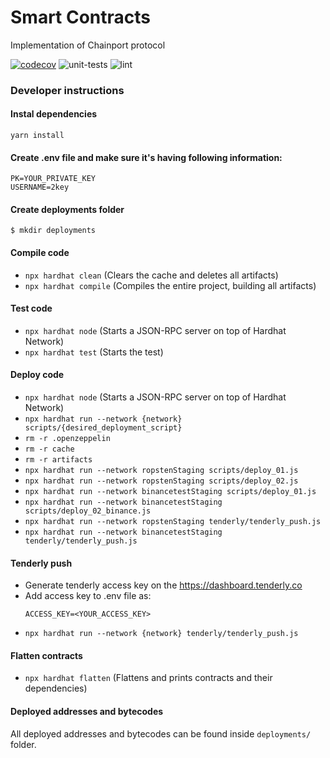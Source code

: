 # Smart Contracts

Implementation of Chainport protocol

[![codecov](https://codecov.io/gh/chainport/smart-contracts/branch/master/graph/badge.svg?token=EDOX8YQHGI)](https://codecov.io/gh/chainport/smart-contracts)
![unit-tests](https://github.com/chainport/smart-contracts/actions/workflows/unit-tests.yml/badge.svg)
![lint](https://github.com/chainport/smart-contracts/actions/workflows/lint.yml/badge.svg)
### Developer instructions

#### Instal dependencies
`yarn install`

#### Create .env file and make sure it's having following information:
```
PK=YOUR_PRIVATE_KEY 
USERNAME=2key
```

#### Create deployments folder
`$ mkdir deployments`

#### Compile code
- `npx hardhat clean` (Clears the cache and deletes all artifacts)
- `npx hardhat compile` (Compiles the entire project, building all artifacts)

#### Test code
- `npx hardhat node` (Starts a JSON-RPC server on top of Hardhat Network)
- `npx hardhat test` (Starts the test)

#### Deploy code
- `npx hardhat node` (Starts a JSON-RPC server on top of Hardhat Network)
- `npx hardhat run --network {network} scripts/{desired_deployment_script}`
- `rm -r .openzeppelin`
- `rm -r cache`
- `rm -r artifacts`
- `npx hardhat run --network ropstenStaging scripts/deploy_01.js`
- `npx hardhat run --network ropstenStaging scripts/deploy_02.js`
- `npx hardhat run --network binancetestStaging scripts/deploy_01.js`
- `npx hardhat run --network binancetestStaging scripts/deploy_02_binance.js`
- `npx hardhat run --network ropstenStaging tenderly/tenderly_push.js`
- `npx hardhat run --network binancetestStaging tenderly/tenderly_push.js`

#### Tenderly push
- Generate tenderly access key on the https://dashboard.tenderly.co
- Add access key to .env file as: 
  ```
  ACCESS_KEY=<YOUR_ACCESS_KEY>
  ```
- `npx hardhat run --network {network} tenderly/tenderly_push.js`


#### Flatten contracts
- `npx hardhat flatten` (Flattens and prints contracts and their dependencies)


#### Deployed addresses and bytecodes
All deployed addresses and bytecodes can be found inside `deployments/` folder.

